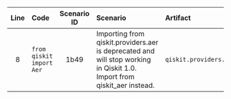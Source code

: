 | Line | Code | Scenario ID | Scenario | Artifact | Refactoring |
| :--: | :--- | :---------: | :------- | :------- | :---------- |
| 8 | `from qiskit import Aer` | 1b49 | Importing from qiskit.providers.aer is deprecated and will stop working in Qiskit 1.0. Import from qiskit_aer instead. | `qiskit.providers.aer.Aer` | `from qiskit_aer import Aer` |